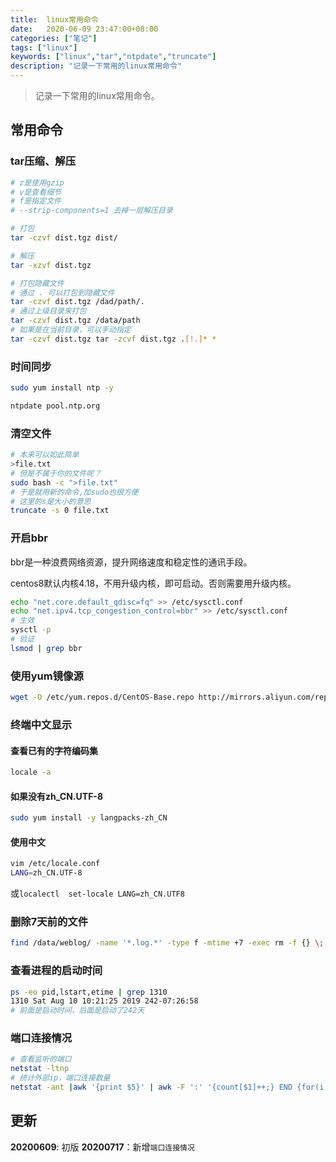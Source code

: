 ```yaml
---
title:  linux常用命令
date:   2020-06-09 23:47:00+08:00
categories: ["笔记"]
tags: ["linux"]
keywords: ["linux","tar","ntpdate","truncate"]
description: "记录一下常用的linux常用命令"
---
```


> 记录一下常用的linux常用命令。

## 常用命令

### tar压缩、解压

```bash
# z是使用gzip 
# v是查看细节
# f是指定文件
# --strip-components=1 去掉一层解压目录

# 打包
tar -czvf dist.tgz dist/

# 解压
tar -xzvf dist.tgz

# 打包隐藏文件
# 通过 . 可以打包到隐藏文件 
tar -czvf dist.tgz /dad/path/.
# 通过上级目录来打包
tar -czvf dist.tgz /data/path
# 如果是在当前目录，可以手动指定
tar -czvf dist.tgz tar -zcvf dist.tgz .[!.]* * 
```

### 时间同步
```bash
sudo yum install ntp -y

ntpdate pool.ntp.org
```

### 清空文件
```bash
# 本来可以如此简单 
>file.txt
# 但是不属于你的文件呢？
sudo bash -c ">file.txt"
# 于是就用新的命令,加sudo也很方便
# 这里的s是大小的意思
truncate -s 0 file.txt
```

### 开启bbr

bbr是一种浪费网络资源，提升网络速度和稳定性的通讯手段。

centos8默认内核4.18，不用升级内核，即可启动。否则需要用升级内核。

```bash
echo "net.core.default_qdisc=fq" >> /etc/sysctl.conf
echo "net.ipv4.tcp_congestion_control=bbr" >> /etc/sysctl.conf
# 生效
sysctl -p
# 验证
lsmod | grep bbr
```

### 使用yum镜像源

```bash
wget -O /etc/yum.repos.d/CentOS-Base.repo http://mirrors.aliyun.com/repo/Centos-7.repo
```

### 终端中文显示

#### 查看已有的字符编码集
```bash
locale -a
```

#### 如果没有zh_CN.UTF-8
```bash
sudo yum install -y langpacks-zh_CN
```

#### 使用中文

```bash
vim /etc/locale.conf
LANG=zh_CN.UTF-8
```

或`localectl  set-locale LANG=zh_CN.UTF8`

### 删除7天前的文件

```bash
find /data/weblog/ -name '*.log.*' -type f -mtime +7 -exec rm -f {} \;
```

### 查看进程的启动时间

```bash
ps -eo pid,lstart,etime | grep 1310
1310 Sat Aug 10 10:21:25 2019 242-07:26:58
# 前面是启动时间，后面是启动了242天
```

### 端口连接情况
```bash
# 查看监听的端口
netstat -ltnp
# 统计外部ip，端口连接数量
netstat -ant |awk '{print $5}' | awk -F ':' '{count[$1]++;} END {for(i in count) {print i "\t" count[i]}}'
```

## 更新

**20200609**: 初版
**20200717**：新增`端口连接情况`